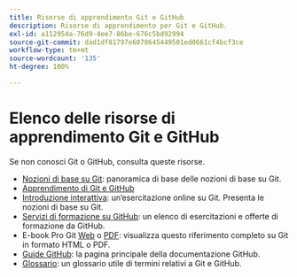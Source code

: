 ```yaml
---
title: Risorse di apprendimento Git e GitHub
description: Risorse di apprendimento per Git e GitHub.
exl-id: a112954a-76d9-4ee7-86be-676c5bd92994
source-git-commit: dad1df81797e6078645449501ed0661cf4bcf3ce
workflow-type: tm+mt
source-wordcount: '135'
ht-degree: 100%

---
```


# Elenco delle risorse di apprendimento Git e GitHub

Se non conosci Git o GitHub, consulta queste risorse.

- [Nozioni di base su Git](https://git-scm.com/book/it/v2/Getting-Started-Git-Basics): panoramica di base delle nozioni di base su Git.
- [Apprendimento di Git e GitHub](https://docs.github.com/it/github/getting-started-with-github/git-and-github-learning-resources)
- [Introduzione interattiva](https://try.github.io/): un’esercitazione online su Git. Presenta le nozioni di base su Git.
- [Servizi di formazione su GitHub](https://services.github.com/training/): un elenco di esercitazioni e offerte di formazione da GitHub.
- E-book Pro Git [Web](https://git-scm.com/book/it/v2) o [PDF](https://progit2.s3.amazonaws.com/en/2016-03-22-f3531/progit-en.1084.pdf): visualizza questo riferimento completo su Git in formato HTML o PDF.
- [Guide GitHub](https://guides.github.com/): la pagina principale della documentazione GitHub.
- [Glossario](https://docs.github.com/it/github/getting-started-with-github/github-glossary): un glossario utile di termini relativi a Git e GitHub.
